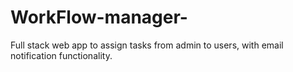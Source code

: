 # WorkFlow-manager-
Full stack web app to assign tasks from admin to users, with email notification functionality.
